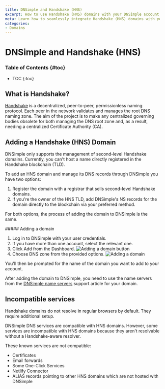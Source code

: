 ```yaml
---
title: DNSimple and Handshake (HNS)
excerpt: How to use Handshake (HNS) domains with your DNSimple account.
meta: Learn how to seamlessly integrate Handshake (HNS) domains with your DNSimple account, enhancing your domain management experience with decentralized technology.
categories:
- Domains
---
```


# DNSimple and Handshake (HNS)

### Table of Contents {#toc}

* TOC
{:toc}

## What is Handshake?

[Handshake](https://handshake.org/) is a decentralized, peer-to-peer, permissionless naming protocol. Each peer in the network validates and manages the root DNS naming zone. The aim of the project is to make any centralized governing bodies obsolete for both managing the DNS root zone and, as a result, needing a centralized Certificate Authority (CA).

## Adding a Handshake (HNS) Domain

<note>
DNSimple only supports the management of second-level Handshake domains. Currently, you can't host a name directly registered in the Handshake blockchain (TLD).
</note>

To add an HNS domain and manage its DNS records through DNSimple you have two options:

1. Register the domain with a registrar that sells second-level Handshake domains.
2. If you're the owner of the HNS TLD, add DNSimple's NS records for the domain directly to the blockchain via your preferred method.

For both options, the process of adding the domain to DNSimple is the same.

<div class="section-steps" markdown="1">
##### Adding a domain

1.  Log in to DNSimple with your user credentials.
1.  If you have more than one account, select the relevant one.
1.  Click <label>Add</label> from the Dashboard.
  ![Adding a domain button](/files/add-a-domain.png)
1.  Choose <label>DNS zone</label> from the provided options.
  ![Adding a domain](/files/add-button-dns-zone.png)

You'll then be prompted for the name of the domain you want to add to your account.

After adding the domain to DNSimple, you need to use the name servers from the [DNSimple name servers](/articles/dnsimple-nameservers/) support article for your domain.
</div>

## Incompatible services

<warning>
Handshake domains do not resolve in regular browsers by default. They require additional setup.
</warning>

DNSimple DNS services are compatible with HNS domains. However, some services are incompatible with HNS domains because they aren't resolvable without a Handshake-aware resolver.

These known services are not compatible:

* Certificates
* Email forwards
* Some One-Click Services
* Netlify Connector
* ALIAS records pointing to other HNS domains which are not hosted with DNSimple

